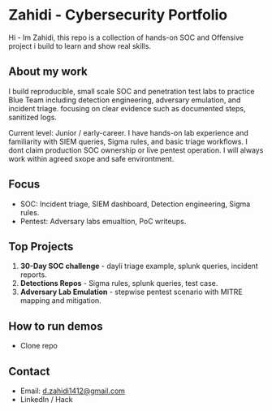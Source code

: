 # Zahidi - Cybersecurity Portfolio

Hi - Im Zahidi, this repo is a collection of hands-on SOC and Offensive project i build to learn and show real skills.

## About my work 
I build reproducible, small scale SOC and penetration test labs to practice Blue Team including detection engineering, adversary emulation, and incident triage. focusing on clear evidence such as documented steps, sanitized logs.

Current level: Junior / early-career. I have hands-on lab experience and familiarity with SIEM queries, Sigma rules, and basic triage workflows. I dont claim production SOC ownership or live pentest operation. I will always work within agreed sxope and safe environtment.

## Focus
- SOC: Incident triage, SIEM dashboard, Detection engineering, Sigma rules.
- Pentest: Adversary labs emualtion, PoC writeups.

## Top Projects
1. **30-Day SOC challenge** - dayli triage example, splunk queries, incident reports.
2. **Detections Repos** - Sigma rules, splunk queries, test case.
3. **Adversary Lab Emulation** - stepwise pentest scenario with MITRE mapping and mitigation.

## How to run demos
- Clone repo

## Contact
- Email: d.zahidi1412@gmail.com
- LinkedIn / Hack